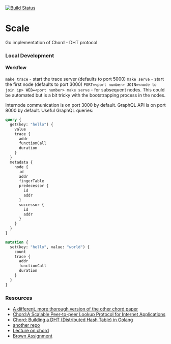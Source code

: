 [![Build Status](https://travis-ci.com/msmedes/scale.svg?branch=master)](https://travis-ci.com/msmedes/scale)

# Scale

Go implementation of Chord - DHT protocol

### Local Development

#### Workflow
`make trace` - start the trace server (defaults to port 5000)
`make serve` - start the first node (defaults to port 3000)
`PORT=<port number> JOIN=<node to join ip> WEB=<port number> make serve` - for subsequent nodes.  This could be automated but is a bit tricky with the bootstrapping process in the nodes.

Internode communication is on port 3000 by default. GraphQL API is on port 8000 by default.
Useful GraphQL queries:

```graphql
query {
  get(key: "hello") {
    value
    trace {
      addr
      functionCall
      duration
    }
  }
  metadata {
    node {
      id
      addr
      fingerTable
      predecessor {
        id
        addr
      }
      successor {
        id
        addr
      }
    }
  }
}

mutation {
  set(key: "hello", value: "world") {
    count
    trace {
      addr
      functionCall
      duration
    }
  }
}
```

### Resources

- [A different, more thorough version of the other chord paper](https://people.csail.mit.edu/karger/Papers/chord.pdf)
- [Chord:A Scalable Peer-to-peer Lookup Protocol for Internet Applications](https://pdos.csail.mit.edu/papers/ton:chord/paper-ton.pdf)
- [Chord: Building a DHT (Distributed Hash Table) in Golang](https://medium.com/techlog/chord-building-a-dht-distributed-hash-table-in-golang-67c3ce17417b)
- [another repo](https://github.com/r-medina/gmaj)
- [Lecture on chord](https://www.youtube.com/watch?v=q29szpcnorA)
- [Brown Assignment](http://cs.brown.edu/courses/cs138/s17/content/projects/chord.pdf)
